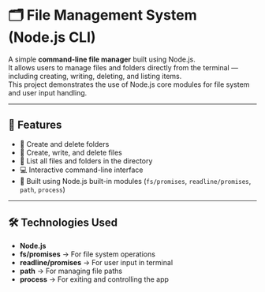 # 🗂️ File Management System (Node.js CLI)

A simple **command-line file manager** built using Node.js.  
It allows users to manage files and folders directly from the terminal — including creating, writing, deleting, and listing items.  
This project demonstrates the use of Node.js core modules for file system and user input handling.

---

## 🚀 Features
- 📁 Create and delete folders  
- 📄 Create, write, and delete files  
- 📜 List all files and folders in the directory  
- 💻 Interactive command-line interface  
- 🧠 Built using Node.js built-in modules (`fs/promises`, `readline/promises`, `path`, `process`)

---

## 🛠️ Technologies Used
- **Node.js**
- **fs/promises** → For file system operations  
- **readline/promises** → For user input in terminal  
- **path** → For managing file paths  
- **process** → For exiting and controlling the app  


